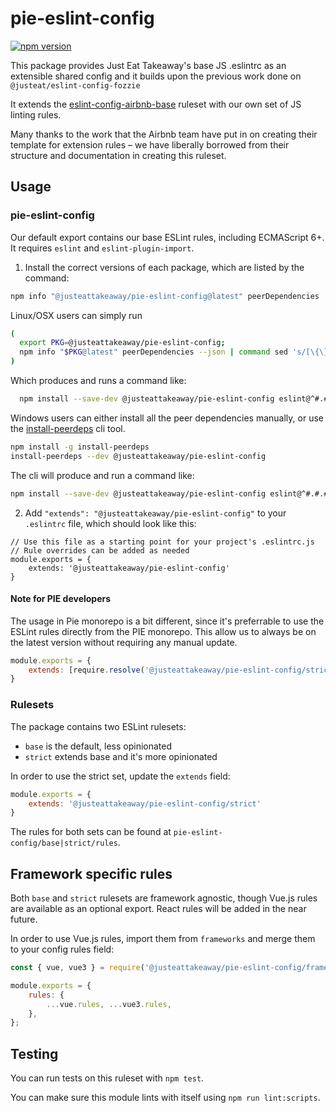 # pie-eslint-config
[![npm version](https://badge.fury.io/js/%40justeattakeaway%2Fpie-eslint-config.svg)](https://badge.fury.io/js/%40justeattakeaway%2Fpie-eslint-config)

This package provides Just Eat Takeaway's base JS .eslintrc as an extensible shared config and it builds upon the previous work done on `@justeat/eslint-config-fozzie`

It extends the [eslint-config-airbnb-base](https://github.com/airbnb/javascript/tree/master/packages/eslint-config-airbnb-base) ruleset with our own set of JS linting rules.

Many thanks to the work that the Airbnb team have put in on creating their template for extension rules – we have liberally borrowed from their structure and documentation in creating this ruleset.

## Usage

### pie-eslint-config

Our default export contains our base ESLint rules, including ECMAScript 6+. It requires `eslint` and `eslint-plugin-import`.

1. Install the correct versions of each package, which are listed by the command:

  ```sh
  npm info "@justeattakeaway/pie-eslint-config@latest" peerDependencies
  ```

  Linux/OSX users can simply run
  ```sh
  (
    export PKG=@justeattakeaway/pie-eslint-config;
    npm info "$PKG@latest" peerDependencies --json | command sed 's/[\{\},]//g ; s/: /@/g' | xargs npm install --save-dev "$PKG@latest"
  )
  ```

  Which produces and runs a command like:

  ```sh
    npm install --save-dev @justeattakeaway/pie-eslint-config eslint@^#.#.# eslint-plugin-import@^#.#.#
  ```

  Windows users can either install all the peer dependencies manually, or use the [install-peerdeps](https://github.com/nathanhleung/install-peerdeps) cli tool.

  ```sh
  npm install -g install-peerdeps
  install-peerdeps --dev @justeattakeaway/pie-eslint-config
  ```

  The cli will produce and run a command like:

  ```sh
  npm install --save-dev @justeattakeaway/pie-eslint-config eslint@^#.#.# eslint-plugin-import@^#.#.#
  ```

2. Add `"extends": "@justeattakeaway/pie-eslint-config"` to your `.eslintrc` file, which should look like this:

```
// Use this file as a starting point for your project's .eslintrc.js
// Rule overrides can be added as needed
module.exports = {
    extends: '@justeattakeaway/pie-eslint-config'
}
```

#### Note for PIE developers

The usage in Pie monorepo is a bit different, since it's preferrable to use the ESLint rules directly from the PIE monorepo. This allow us to always be on the latest version without requiring any manual update.

```js
module.exports = {
    extends: [require.resolve('@justeattakeaway/pie-eslint-config/strict')],
}
```

### Rulesets

The package contains two ESLint rulesets:

- `base` is the default, less opinionated
- `strict` extends base and it's more opinionated

In order to use the strict set, update the `extends` field:

```js
module.exports = {
    extends: '@justeattakeaway/pie-eslint-config/strict'
}
```

The rules for both sets can be found at `pie-eslint-config/base|strict/rules`.

## Framework specific rules

Both `base` and `strict` rulesets are framework agnostic, though Vue.js rules are available as an optional export. React rules will be added in the near future.


In order to use Vue.js rules, import them from `frameworks` and merge them to your config rules field:

```js
const { vue, vue3 } = require('@justeattakeaway/pie-eslint-config/frameworks');

module.exports = {
    rules: {
        ...vue.rules, ...vue3.rules,
    },
};
```

## Testing

You can run tests on this ruleset with `npm test`.

You can make sure this module lints with itself using `npm run lint:scripts`.
